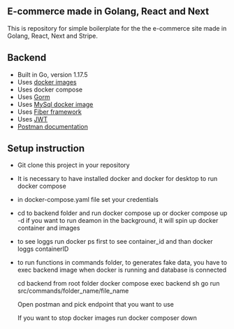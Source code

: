 ## E-commerce made in Golang, React and Next

This is repository for simple boilerplate for the the e-commerce site made in Golang, React, Next and Stripe.

## Backend

- Built in Go, version 1.17.5
- Uses [docker images](https://docker.io)
- Uses docker compose
- Uses [Gorm](https://gorm.io/index.html)
- Uses [MySql docker image](https://www.mysql.com)
- Uses [Fiber framework](https://github.com/gofiber/fiber)
- Uses [JWT]("https://jwt.io)
- [Postman documentation](https://documenter.getpostman.com/view/11120225/UVeMH3aQ)

## Setup instruction

- Git clone this project in your repository
- It is necessary to have installed docker and docker for desktop to run docker compose
- in docker-compose.yaml file set your credentials
- cd to backend folder and run docker compose up or docker compose up -d if you want to run deamon in the background, it will spin up docker container and images
- to see loggs run docker ps first to see container_id and than docker loggs containerID

- to run functions in commands folder, to generates fake data, you have to exec backend image when docker is running and database is connected

  cd backend from root folder
  docker compose exec backend sh
  go run src/commands/folder_name/file_name

  Open postman and pick endpoint that you want to use

  If you want to stop docker images run docker composer down